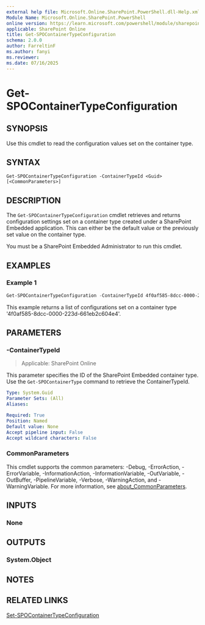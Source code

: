 ```yaml
---
external help file: Microsoft.Online.SharePoint.PowerShell.dll-Help.xml
Module Name: Microsoft.Online.SharePoint.PowerShell
online version: https://learn.microsoft.com/powershell/module/sharepoint-online/Get-SPOContainertypeConfiguration
applicable: SharePoint Online
title: Get-SPOContainerTypeConfiguration
schema: 2.0.0
author: FarreltinF
ms.author: fanyi
ms.reviewer:
ms.date: 07/16/2025
---
```


# Get-SPOContainerTypeConfiguration

## SYNOPSIS

Use this cmdlet to read the configuration values set on the container type.

## SYNTAX

```
Get-SPOContainerTypeConfiguration -ContainerTypeId <Guid> [<CommonParameters>]
```

## DESCRIPTION

The `Get-SPOContainerTypeConfiguration` cmdlet retrieves and returns configuration settings set on a container type created under a SharePoint Embedded application. This can either be the default value or the previously set value on the container type.

You must be a SharePoint Embedded Administrator to run this cmdlet.

## EXAMPLES

### Example 1

```powershell
Get-SPOContainerTypeConfiguration -ContainerTypeId 4f0af585-8dcc-0000-223d-661eb2c604e4
```

This example returns a list of configurations set on a container type '4f0af585-8dcc-0000-223d-661eb2c604e4'.

## PARAMETERS

### -ContainerTypeId

> Applicable: SharePoint Online

This parameter specifies the ID of the SharePoint Embedded container type. Use the `Get-SPOContainerType` command to retrieve the ContainerTypeId.

```yaml
Type: System.Guid
Parameter Sets: (All)
Aliases:

Required: True
Position: Named
Default value: None
Accept pipeline input: False
Accept wildcard characters: False
```

### CommonParameters
This cmdlet supports the common parameters: -Debug, -ErrorAction, -ErrorVariable, -InformationAction, -InformationVariable, -OutVariable, -OutBuffer, -PipelineVariable, -Verbose, -WarningAction, and -WarningVariable. For more information, see [about_CommonParameters](https://go.microsoft.com/fwlink/?LinkID=113216).

## INPUTS

### None

## OUTPUTS

### System.Object

## NOTES

## RELATED LINKS

[Set-SPOContainerTypeConfiguration](Set-SPOContainerTypeConfiguration.md)

